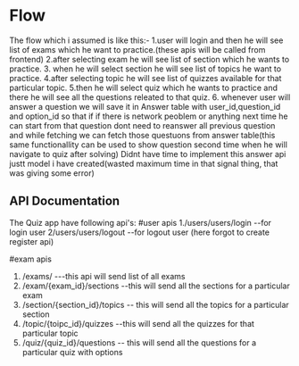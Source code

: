 # Flow
The flow which i assumed is like this:-
1.user will login and then he will see list of exams which he want to practice.(these apis will be called from frontend)
2.after selecting exam he will see list of section which he wants to practice.
3. when he will select section he will see list of topics he want to practice.
4.after selecting topic he will see list of quizzes available for that particular topic.
5.then he will select quiz which he wants to practice and there he will see all the questions releated to that quiz.
6. whenever user will answer a question we will save it in Answer table with user_id,question_id and option_id
so that if if there is network peoblem or anything next time he can start from that question dont need to reanswer all previous question 
and while fetching we can fetch those questuons from answer table(this same functionallity can be used to show question 
second time when he will navigate to quiz after solving)
Didnt have time to implement this answer api justt model i have created(wasted maximum time in that signal thing, that was giving some error)
## API Documentation

The Quiz app have following api's:
#user apis
1./users/users/login  --for login user
2/users/users/logout   --for logout user
(here forgot to create register api)

#exam apis
1. /exams/  ---this api will send list of all exams
2. /exam/{exam_id}/sections  --this will send all the sections for a particular exam
3. /section/{section_id}/topics   -- this will send all the topics for a particular section
4. /topic/{toipc_id}/quizzes   --this will send all the quizzes for that particular topic
5. /quiz/{quiz_id}/questions   -- this will send all the questions for a particular quiz with options
